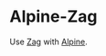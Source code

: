 # Alpine-Zag

Use [Zag][zag-homepage] with [Alpine][alpine-homepage].

[zag-homepage]: https://zagjs.com/
[alpine-homepage]: https://alpinejs.dev/
